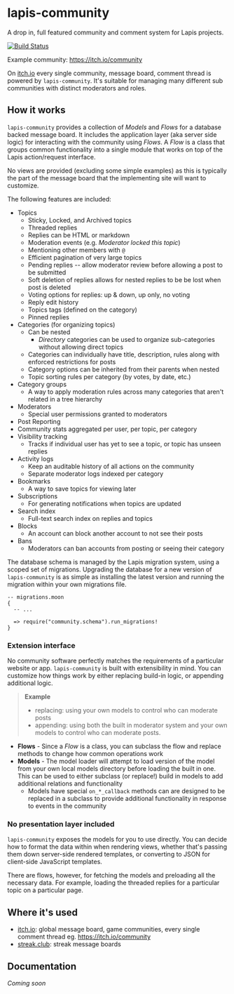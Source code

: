 # lapis-community

A drop in, full featured community and comment system for Lapis projects.

[![Build Status](https://travis-ci.org/leafo/lapis-community.svg?branch=master)](https://travis-ci.org/leafo/lapis-community)

Example community: https://itch.io/community

On [itch.io](https://itch.io) every single community, message board, comment
thread is powered by `lapis-community`. It's suitable for managing many
different sub communities with distinct moderators and roles.

## How it works

`lapis-community` provides a collection of *Models* and *Flows* for a database
backed message board. It includes the application layer (aka server side logic)
for interacting with the community using *Flows*. A *Flow* is a class that
groups common functionality into a single module that works on top of the Lapis
action/request interface.

No views are provided (excluding some simple examples) as this is typically the
part of the message board that the implementing site will want to customize.

The following features are included:

* Topics
  * Sticky, Locked, and Archived topics
  * Threaded replies
  * Replies can be HTML or markdown
  * Moderation events (e.g. *Moderator locked this topic*)
  * Mentioning other members with `@`
  * Efficient pagination of very large topics
  * Pending replies -- allow moderator review before allowing a post to be submitted
  * Soft deletion of replies allows for nested replies to be be lost when post is deleted
  * Voting options for replies: up & down, up only, no voting
  * Reply edit history
  * Topics tags (defined on the category)
  * Pinned replies
* Categories (for organizing topics)
  * Can be nested
    * *Directory* categories can be used to organize sub-categories without allowing direct topics
  * Categories can individually have title, description, rules along with enforced restrictions for posts
  * Category options can be inherited from their parents when nested
  * Topic sorting rules per category (by votes, by date, etc.)
* Category groups
  * A way to apply moderation rules across many categories that aren't related in a tree hierarchy
* Moderators
  * Special user permissions granted to moderators
* Post Reporting
* Community stats aggregated per user, per topic, per category
* Visibility tracking
  * Tracks if individual user has yet to see a topic, or topic has unseen replies
* Activity logs
  * Keep an auditable history of all actions on the community
  * Separate moderator logs indexed per category
* Bookmarks
  * A way to save topics for viewing later
* Subscriptions
  * For generating notifications when topics are updated
* Search index
  * Full-text search index on replies and topics
* Blocks
  * An account can block another account to not see their posts
* Bans
  * Moderators can ban accounts from posting or seeing their category

The database schema is managed by the Lapis migration system, using a scoped
set of migrations. Upgrading the database for a new version of
`lapis-community` is as simple as installing the latest version and running the
migration within your own migrations file.


```moonscript
-- migrations.moon
{
  -- ...

  => require("community.schema").run_migrations!
}
```

### Extension interface

No community software perfectly matches the requirements of a particular
website or app. `lapis-community` is built with extensibility in mind. You can
customize how things work by either replacing build-in logic, or appending
additional logic.

> **Example**
> * replacing: using your own models to control who can moderate posts
> * appending: using both the built in moderator system and your own models to control who can moderate posts.

* **Flows** - Since a *Flow* is a class, you can subclass the flow and replace
  methods to change how common operations work
* **Models** - The model loader will attempt to load version of the model from
  your own local models directory before loading the built in one. This can be
  used to either subclass (or replace!) build in models to add additional
  relations and functionality
  * Models have special `on_*_callback` methods can are designed to be replaced
    in a subclass to provide additional functionality in response to events in
    the community

### No presentation layer included

`lapis-community` exposes the models for you to use directly. You can decide
how to format the data within when rendering views, whether that's passing them
down server-side rendered templates, or converting to JSON for client-side
JavaScript templates.

There are flows, however, for fetching the models and preloading all the
necessary data. For example, loading the threaded replies for a particular
topic on a particular page.

## Where it's used

* [itch.io](https://itch.io): global message board, game communities, every single comment thread eg. https://itch.io/community
* [streak.club](https://streak.club): streak message boards

## Documentation

*Coming soon*


